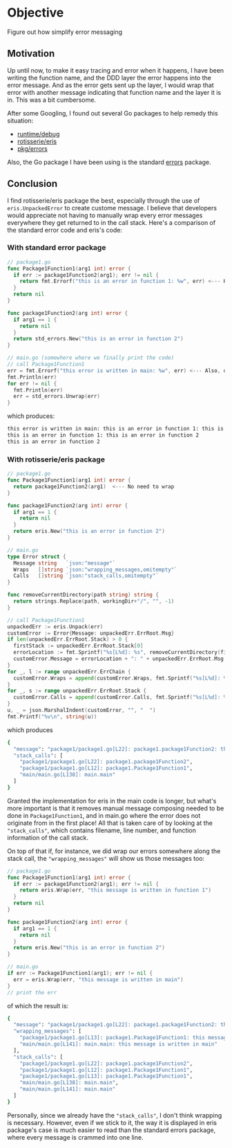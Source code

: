 # Objective
Figure out how simplify error messaging

## Motivation
Up until now, to make it easy tracing and error when it happens, I have been writing the function name, and the DDD layer
the error happens into the error message. And as the error gets sent up the layer, I would wrap that error with another
message indicating that function name and the layer it is in. This was a bit cumbersome.

After some Googling, I found out several Go packages to help remedy this situation:
- [runtime/debug](https://pkg.go.dev/runtime/debug@go1.21.0)
- [rotisserie/eris](https://pkg.go.dev/github.com/rotisserie/eris)
- [pkg/errors](https://pkg.go.dev/github.com/pkg/errors)

Also, the Go package I have been using is the standard [errors](https://pkg.go.dev/errors) package.

## Conclusion
I find rotisserie/eris package the best, especially through the use of `eris.UnpackedError` to create custome message.
I believe that developers would appreciate not having to manually wrap every error messages everywhere they get returned to in the call stack.
Here's a comparison of the standard error code and eris's code:
### With standard error package
```go
// package1.go
func Package1Function1(arg1 int) error {
  if err := package1Function2(arg1); err != nil {
    return fmt.Errorf("this is an error in function 1: %w", err) <--- Here developer needs to remember to wrap
  }
  return nil
}

func package1Function2(arg int) error {
  if arg1 == 1 {
    return nil
  }
  return std_errors.New("this is an error in function 2")
}

// main.go (somewhere where we finally print the code)
// call Package1Function1
err = fmt.Errorf("this error is written in main: %w", err) <--- Also, developer needs to wrap here
fmt.Println(err)
for err != nil {
  fmt.Println(err)
  err = std_errors.Unwrap(err)
}
```
which produces:
```bash
this error is written in main: this is an error in function 1: this is an error in function 2
this is an error in function 1: this is an error in function 2
this is an error in function 2
```

### With rotisserie/eris package
```go
// package1.go
func Package1Function1(arg1 int) error {
  return package1Function2(arg1)  <--- No need to wrap
}

func package1Function2(arg int) error {
  if arg1 == 1 {
    return nil
  }
  return eris.New("this is an error in function 2")
}

// main.go
type Error struct {
  Message string   `json:"message"`
  Wraps   []string `json:"wrapping_messages,omitempty"`
  Calls   []string `json:"stack_calls,omitempty"`
}

func removeCurrentDirectory(path string) string {
  return strings.Replace(path, workingDir+"/", "", -1)
}

// call Package1Function1
unpackedErr := eris.Unpack(err)
customError := Error{Message: unpackedErr.ErrRoot.Msg}
if len(unpackedErr.ErrRoot.Stack) > 0 {
  firstStack := unpackedErr.ErrRoot.Stack[0]
  errorLocation := fmt.Sprintf("%s[L%d]: %s", removeCurrentDirectory(firstStack.File), firstStack.Line, firstStack.Name)
  customError.Message = errorLocation + ": " + unpackedErr.ErrRoot.Msg
}
for _, l := range unpackedErr.ErrChain {
  customError.Wraps = append(customError.Wraps, fmt.Sprintf("%s[L%d]: %s: %s", removeCurrentDirectory(l.Frame.File), l.Frame.Line, l.Frame.Name, l.Msg))
}
for _, s := range unpackedErr.ErrRoot.Stack {
  customError.Calls = append(customError.Calls, fmt.Sprintf("%s[L%d]: %s", removeCurrentDirectory(s.File), s.Line, s.Name))
}
u, _ = json.MarshalIndent(customError, "", "  ")
fmt.Printf("%v\n", string(u))
```
which produces
```bash
{
  "message": "package1/package1.go[L22]: package1.package1Function2: this is an error in function 2",
  "stack_calls": [
    "package1/package1.go[L22]: package1.package1Function2",
    "package1/package1.go[L12]: package1.Package1Function1",
    "main/main.go[L138]: main.main"
  ]
}
```

Granted the implementation for eris in the main code is longer, but what's more important is that it removes manual message composing needed to be done in
`Package1Function1`, and in main.go where the error does not originate from in the first place!
All that is taken care of by looking at the `"stack_calls"`, which contains filename, line number, and function information of the call stack.

On top of that if, for instance, we did wrap our errors somewhere along the stack call, the `"wrapping_messages"` will show us those messages too:
```go
// package1.go
func Package1Function1(arg1 int) error {
  if err := package1Function2(arg1); err != nil {
    return eris.Wrap(err, "this message is written in function 1")
  }
  return nil
}

func package1Function2(arg int) error {
  if arg1 == 1 {
    return nil
  }
  return eris.New("this is an error in function 2")
}

// main.go
if err := Package1Function1(arg1); err != nil {
  err = eris.Wrap(err, "this message is written in main")
}
// print the err
```
of which the result is:
```bash
{
  "message": "package1/package1.go[L22]: package1.package1Function2: this is an error in function 2",
  "wrapping_messages": [
    "package1/package1.go[L13]: package1.Package1Function1: this message is written in function 1",
    "main/main.go[L141]: main.main: this message is written in main"
  ],
  "stack_calls": [
    "package1/package1.go[L22]: package1.package1Function2",
    "package1/package1.go[L12]: package1.Package1Function1",
    "package1/package1.go[L13]: package1.Package1Function1",
    "main/main.go[L138]: main.main",
    "main/main.go[L141]: main.main"
  ]
}
```
Personally, since we already have the `"stack_calls"`, I don't think wrapping is necessary.
However, even if we stick to it, the way it is displayed in eris package's case is much easier to read than the standard errors package,
where every message is crammed into one line.
